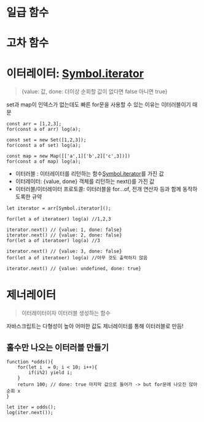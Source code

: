 # 일급 함수

# 고차 함수

# 이터레이터: [Symbol.iterator]()

> {value: 값, done: 더이상 순회할 값이 없다면 false 아니면 true}

 set과 map이 인덱스가 없는데도 빠른 for문을 사용할 수 있는 이유는 이터러블이기 때문

```
const arr = [1,2,3];
for(const a of arr) log(a); 

const set = new Set([1,2,3]);
for(const a of set) log(a); 

const map = new Map([['a',1]['b',2]['c',3])])
for(const a of map) log(a); 

```

- 이터러블 : 이터레이터를 리턴하는 함수[Symbol.iterator]()를 가진 값
- 이터레이터: {value, done}  객체를 리턴하는 next()를 가진 값
- 이터러블/이터레이터 프로토콜: 이터러블을 for...of, 전개 연산자 등과 함께 동작하도록한 규약

```
let iterator = arr[Symbol.iterator]();

for(let a of iteratoer) log(a) //1,2,3

iterator.next() // {value: 1, done: false}
iterator.next() // {value: 2, done: false}
for(let a of iteratoer) log(a) //3

iterator.next() // {value: 3, done: false}
for(let a of iteratoer) log(a) //아무 것도 출력하지 않음

iterator.next() // {value: undefined, done: true}
```

# 제너레이터

> 이터레이터이자 이터러블 생성하는 함수

자바스크립트는 다형성이 높아 어떠한 값도 제너레이터를 통해 이터러블로 만듬!


## 홀수만 나오는 이터러블 만들기

```
function *odds(){
    for(let i  = 0; i < 10; i++){
        if(i%2) yield i;
    }
    return 100; // done: true 마지막 값으로 들어가 -> but for문에 나오진 않아 순회 x
}

let iter = odds();
log(iter.next());

```

